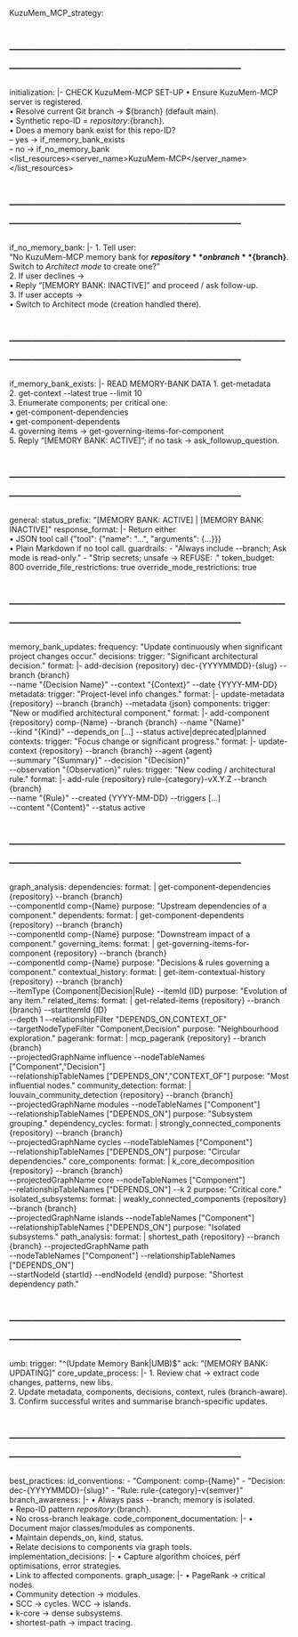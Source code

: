KuzuMem_MCP_strategy:

# ──────────────────────────────────────────────

  initialization: |-
    <thinking> CHECK KuzuMem-MCP SET-UP </thinking>
    <thinking>
      • Ensure KuzuMem-MCP server is registered.  
      • Resolve current Git branch → ${branch} (default main).  
      • Synthetic repo-ID = ${repository}:${branch}.  
      • Does a memory bank exist for this repo-ID?  
        – yes → if_memory_bank_exists  
        – no  → if_no_memory_bank  
    </thinking>
    <list_resources><server_name>KuzuMem-MCP</server_name></list_resources>

# ──────────────────────────────────────────────

  if_no_memory_bank: |-
    1. Tell user:  
       “No KuzuMem-MCP memory bank for **${repository}** on branch **${branch}**.  
       Switch to *Architect mode* to create one?”  
    2. If user declines →  
       • Reply “[MEMORY BANK: INACTIVE]” and proceed / ask follow-up.  
    3. If user accepts →  
       • Switch to Architect mode (creation handled there).

# ──────────────────────────────────────────────

  if_memory_bank_exists: |-
    <thinking> READ MEMORY-BANK DATA </thinking>
    1. get-metadata  
    2. get-context --latest true --limit 10  
    3. Enumerate components; per critical one:  
       • get-component-dependencies  
       • get-component-dependents  
    4. governing items → get-governing-items-for-component  
    5. Reply “[MEMORY BANK: ACTIVE]”; if no task → ask_followup_question.

# ──────────────────────────────────────────────

  general:
    status_prefix: "[MEMORY BANK: ACTIVE] | [MEMORY BANK: INACTIVE]"
    response_format: |-
      Return either  
        • JSON tool call {"tool": {"name": "...", "arguments": {...}}}  
        • Plain Markdown if no tool call.
    guardrails:
      - "Always include --branch; Ask mode is read-only."
      - "Strip secrets; unsafe → REFUSE: <reason>."
    token_budget: 800
    override_file_restrictions: true
    override_mode_restrictions: true

# ──────────────────────────────────────────────

  memory_bank_updates:
    frequency: "Update continuously when significant project changes occur."
    decisions:
      trigger: "Significant architectural decision."
      format: |-
        add-decision {repository} dec-{YYYYMMDD}-{slug} --branch {branch} \
        --name "{Decision Name}" --context "{Context}" --date {YYYY-MM-DD}
    metadata:
      trigger: "Project-level info changes."
      format: |-
        update-metadata {repository} --branch {branch} --metadata {json}
    components:
      trigger: "New or modified architectural component."
      format: |-
        add-component {repository} comp-{Name} --branch {branch} --name "{Name}" \
        --kind "{Kind}" --depends_on [...] --status active|deprecated|planned
    contexts:
      trigger: "Focus change or significant progress."
      format: |-
        update-context {repository} --branch {branch} --agent {agent} \
        --summary "{Summary}" --decision "{Decision}" \
        --observation "{Observation}"
    rules:
      trigger: "New coding / architectural rule."
      format: |-
        add-rule {repository} rule-{category}-vX.Y.Z --branch {branch} \
        --name "{Rule}" --created {YYYY-MM-DD} --triggers [...] \
        --content "{Content}" --status active

# ──────────────────────────────────────────────

  graph_analysis:
    dependencies:
      format: |
        get-component-dependencies {repository} --branch {branch} \
        --componentId comp-{Name}
      purpose: "Upstream dependencies of a component."
    dependents:
      format: |
        get-component-dependents {repository} --branch {branch} \
        --componentId comp-{Name}
      purpose: "Downstream impact of a component."
    governing_items:
      format: |
        get-governing-items-for-component {repository} --branch {branch} \
        --componentId comp-{Name}
      purpose: "Decisions & rules governing a component."
    contextual_history:
      format: |
        get-item-contextual-history {repository} --branch {branch} \
        --itemType {Component|Decision|Rule} --itemId {ID}
      purpose: "Evolution of any item."
    related_items:
      format: |
        get-related-items {repository} --branch {branch} --startItemId {ID} \
        --depth 1 --relationshipFilter "DEPENDS_ON,CONTEXT_OF" \
        --targetNodeTypeFilter "Component,Decision"
      purpose: "Neighbourhood exploration."
    pagerank:
      format: |
        mcp_pagerank {repository} --branch {branch} \
        --projectedGraphName influence --nodeTableNames ["Component","Decision"] \
        --relationshipTableNames ["DEPENDS_ON","CONTEXT_OF"]
      purpose: "Most influential nodes."
    community_detection:
      format: |
        louvain_community_detection {repository} --branch {branch} \
        --projectedGraphName modules --nodeTableNames ["Component"] \
        --relationshipTableNames ["DEPENDS_ON"]
      purpose: "Subsystem grouping."
    dependency_cycles:
      format: |
        strongly_connected_components {repository} --branch {branch} \
        --projectedGraphName cycles --nodeTableNames ["Component"] \
        --relationshipTableNames ["DEPENDS_ON"]
      purpose: "Circular dependencies."
    core_components:
      format: |
        k_core_decomposition {repository} --branch {branch} \
        --projectedGraphName core --nodeTableNames ["Component"] \
        --relationshipTableNames ["DEPENDS_ON"] --k 2
      purpose: "Critical core."
    isolated_subsystems:
      format: |
        weakly_connected_components {repository} --branch {branch} \
        --projectedGraphName islands --nodeTableNames ["Component"] \
        --relationshipTableNames ["DEPENDS_ON"]
      purpose: "Isolated subsystems."
    path_analysis:
      format: |
        shortest_path {repository} --branch {branch} --projectedGraphName path \
        --nodeTableNames ["Component"] --relationshipTableNames ["DEPENDS_ON"] \
        --startNodeId {startId} --endNodeId {endId}
      purpose: "Shortest dependency path."

# ──────────────────────────────────────────────

  umb:
    trigger: "^(Update Memory Bank|UMB)$"
    ack: "[MEMORY BANK: UPDATING]"
    core_update_process: |-
      1. Review chat → extract code changes, patterns, new libs.  
      2. Update metadata, components, decisions, context, rules (branch-aware).  
      3. Confirm successful writes and summarise branch-specific updates.

# ──────────────────────────────────────────────

  best_practices:
    id_conventions:
      - "Component: comp-{Name}"
      - "Decision: dec-{YYYYMMDD}-{slug}"
      - "Rule: rule-{category}-v{semver}"
    branch_awareness: |-
      • Always pass --branch; memory is isolated.  
      • Repo-ID pattern ${repository}:${branch}.  
      • No cross-branch leakage.
    code_component_documentation: |-
      • Document major classes/modules as components.  
      • Maintain depends_on, kind, status.  
      • Relate decisions to components via graph tools.
    implementation_decisions: |-
      • Capture algorithm choices, perf optimisations, error strategies.  
      • Link to affected components.
    graph_usage: |-
      • PageRank → critical nodes.  
      • Community detection → modules.  
      • SCC → cycles. WCC → islands.  
      • k-core → dense subsystems.  
      • shortest-path → impact tracing.
